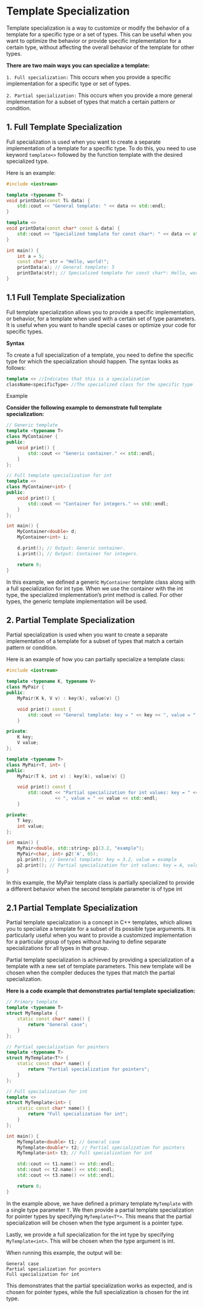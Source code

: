 # Template Specialization

Template specialization is a way to customize or modify the behavior of a template for a specific type or a set of types. This can be useful when you want to optimize the behavior or provide specific implementation for a certain type, without affecting the overall behavior of the template for other types.

**There are two main ways you can specialize a template:**

`1. Full specialization:` This occurs when you provide a specific implementation for a specific type or set of types.

`2. Partial specialization:` This occurs when you provide a more general implementation for a subset of types that match a certain pattern or condition.

## 1. Full Template Specialization
Full specialization is used when you want to create a separate implementation of a template for a specific type. To do this, you need to use keyword `template<>` followed by the function template with the desired specialized type.

Here is an example:

```cpp
#include <iostream>

template <typename T>
void printData(const T& data) {
    std::cout << "General template: " << data << std::endl;
}

template <>
void printData(const char* const & data) {
    std::cout << "Specialized template for const char*: " << data << std::endl;
}

int main() {
    int a = 5;
    const char* str = "Hello, world!";
    printData(a); // General template: 5
    printData(str); // Specialized template for const char*: Hello, world!
}
```


## 1.1 Full Template Specialization

Full template specialization allows you to provide a specific implementation, or behavior, for a template when used with a certain set of type parameters. It is useful when you want to handle special cases or optimize your code for specific types.

**Syntax**

To create a full specialization of a template, you need to define the specific type for which the specialization should happen. The syntax looks as follows:

```cpp
template <> //Indicates that this is a specialization
className<specificType> //The specialized class for the specific type
```

Example

**Consider the following example to demonstrate full template specialization:**

```cpp
// Generic template
template <typename T>
class MyContainer {
public:
    void print() {
        std::cout << "Generic container." << std::endl;
    }
};

// Full template specialization for int
template <>
class MyContainer<int> {
public:
    void print() {
        std::cout << "Container for integers." << std::endl;
    }
};

int main() {
    MyContainer<double> d;
    MyContainer<int> i;

    d.print(); // Output: Generic container.
    i.print(); // Output: Container for integers.

    return 0;
}
```
In this example, we defined a generic `MyContainer` template class along with a full specialization for int type. When we use the container with the int type, the specialized implementation’s print method is called. For other types, the generic template implementation will be used.

## 2. Partial Template Specialization

Partial specialization is used when you want to create a separate implementation of a template for a subset of types that match a certain pattern or condition.

Here is an example of how you can partially specialize a template class:

```cpp
#include <iostream>

template <typename K, typename V>
class MyPair {
public:
    MyPair(K k, V v) : key(k), value(v) {}

    void print() const {
        std::cout << "General template: key = " << key << ", value = " << value << std::endl;
    }

private:
    K key;
    V value;
};

template <typename T>
class MyPair<T, int> {
public:
    MyPair(T k, int v) : key(k), value(v) {}

    void print() const {
        std::cout << "Partial specialization for int values: key = " << key
                  << ", value = " << value << std::endl;
    }

private:
    T key;
    int value;
};

int main() {
    MyPair<double, std::string> p1(3.2, "example");
    MyPair<char, int> p2('A', 65);
    p1.print(); // General template: key = 3.2, value = example
    p2.print(); // Partial specialization for int values: key = A, value = 65
}
```
In this example, the MyPair template class is partially specialized to provide a different behavior when the second template parameter is of type int

## 2.1 Partial Template Specialization

Partial template specialization is a concept in C++ templates, which allows you to specialize a template for a subset of its possible type arguments. It is particularly useful when you want to provide a customized implementation for a particular group of types without having to define separate specializations for all types in that group.

Partial template specialization is achieved by providing a specialization of a template with a new set of template parameters. This new template will be chosen when the compiler deduces the types that match the partial specialization.

**Here is a code example that demonstrates partial template specialization:**

```cpp
// Primary template
template <typename T>
struct MyTemplate {
    static const char* name() {
        return "General case";
    }
};

// Partial specialization for pointers
template <typename T>
struct MyTemplate<T*> {
    static const char* name() {
        return "Partial specialization for pointers";
    }
};

// Full specialization for int
template <>
struct MyTemplate<int> {
    static const char* name() {
        return "Full specialization for int";
    }
};

int main() {
    MyTemplate<double> t1; // General case
    MyTemplate<double*> t2; // Partial specialization for pointers
    MyTemplate<int> t3; // Full specialization for int

    std::cout << t1.name() << std::endl;
    std::cout << t2.name() << std::endl;
    std::cout << t3.name() << std::endl;

    return 0;
}
```
In the example above, we have defined a primary template `MyTemplate` with a single type parameter `T`. We then provide a partial template specialization for pointer types by specifying `MyTemplate<T*>`. This means that the partial specialization will be chosen when the type argument is a pointer type.

Lastly, we provide a full specialization for the int type by specifying `MyTemplate<int>`. This will be chosen when the type argument is int.

When running this example, the output will be:
```
General case
Partial specialization for pointers
Full specialization for int
```
This demonstrates that the partial specialization works as expected, and is chosen for pointer types, while the full specialization is chosen for the int type.
